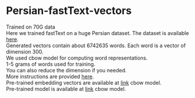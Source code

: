 # Persian-fastText-vectors
 Trained on 70G data
 <br/>
Here we trained fastText on a huge Persian dataset. The dataset is available [here](https://github.com/persiannlp/persian-raw-text).
<br/>
Generated vectors contain about 6742635 words. Each word is a vector of dimension 300.
<br/>
We used cbow model for computing word representations.
<br/>
1-5 grams of words used for training.
<br/>
You can also reduce the dimension if you needed.
<br/>
More instructions are provided [here](https://fasttext.cc/docs/en/support.html).
<br/>
Pre-trained embedding vectors are available at [link](https://www.kaggle.com/datasets/pegahshams/persian-fasttext-vectors-trained-on-70g-data) cbow model.
<br/>
Pre-trained model is available at [link](https://www.kaggle.com/datasets/pegahshams/persian-fasttext-model-trained-on-70g-data-cbow) cbow model.
